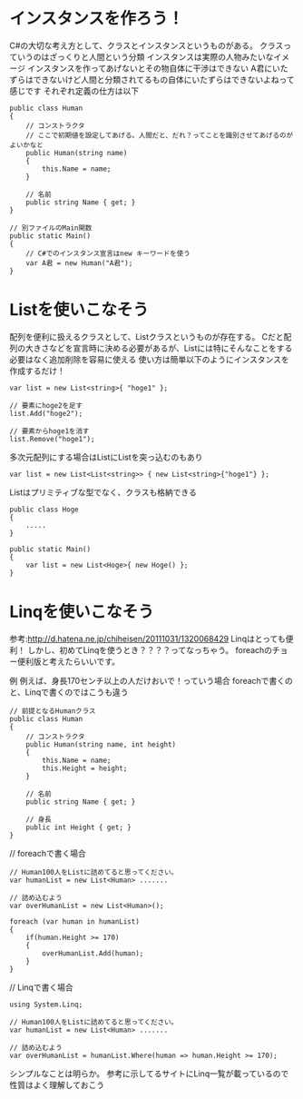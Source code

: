 # インスタンスを作ろう！
C#の大切な考え方として、クラスとインスタンスというものがある。
クラスっていうのはざっくりと人間という分類
インスタンスは実際の人物みたいなイメージ
インスタンスを作ってあげないとその物自体に干渉はできない
A君にいたずらはできないけど人間と分類されてるもの自体にいたずらはできないよねって感じです
それぞれ定義の仕方は以下

```
public class Human
{
    // コンストラクタ
    // ここで初期値を設定してあげる。人間だと、だれ？ってことを識別させてあげるのがよいかなと
    public Human(string name)
    {
        this.Name = name;
    }

    // 名前
    public string Name { get; }
}

// 別ファイルのMain関数
public static Main()
{
    // C#でのインスタンス宣言はnew キーワードを使う
    var A君 = new Human("A君");
}
```

# Listを使いこなそう
配列を便利に扱えるクラスとして、Listクラスというものが存在する。
Cだと配列の大きさなどを宣言時に決める必要があるが、Listには特にそんなことをする必要はなく追加削除を容易に使える
使い方は簡単以下のようにインスタンスを作成するだけ！
```
var list = new List<string>{ "hoge1" };

// 要素にhoge2を足す
list.Add("hoge2");

// 要素からhoge1を消す
list.Remove("hoge1");
```

多次元配列にする場合はListにListを突っ込むのもあり
```
var list = new List<List<string>> { new List<string>{"hoge1"} };
```

Listはプリミティブな型でなく、クラスも格納できる
```
public class Hoge
{
    .....
}

public static Main()
{
    var list = new List<Hoge>{ new Hoge() };
}
```

# Linqを使いこなそう
参考:http://d.hatena.ne.jp/chiheisen/20111031/1320068429
Linqはとっても便利！
しかし、初めてLinqを使うとき？？？？ってなっちゃう。
foreachのチョー便利版と考えたらいいです。

例
例えば、身長170センチ以上の人だけおいで！っていう場合
foreachで書くのと、Linqで書くのではこうも違う

```
// 前提となるHumanクラス
public class Human
{
    // コンストラクタ
    public Human(string name, int height)
    {
        this.Name = name;
        this.Height = height;
    }

    // 名前
    public string Name { get; }

    // 身長
    public int Height { get; }
}
```

// foreachで書く場合
```
// Human100人をListに詰めてると思ってください。
var humanList = new List<Human> .......

// 詰め込むよう
var overHumanList = new List<Human>();

foreach (var human in humanList)
{
    if(human.Height >= 170)
    {
        overHumanList.Add(human);
    }
}
```

// Linqで書く場合
```
using System.Linq;

// Human100人をListに詰めてると思ってください。
var humanList = new List<Human> .......

// 詰め込むよう
var overHumanList = humanList.Where(human => human.Height >= 170);
```

シンプルなことは明らか。
参考に示してるサイトにLinq一覧が載っているので性質はよく理解しておこう